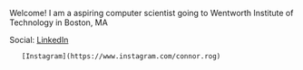 Welcome! I am a aspiring computer scientist going to Wentworth Institute of Technology in Boston, MA


Social:
       [LinkedIn](https://www.linkedin.com/in/connor0rogers3)
        
       [Instagram](https://www.instagram.com/connor.rog)
       
